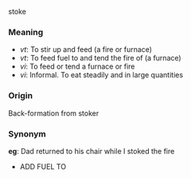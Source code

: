 stoke
### Meaning
+ _vt_: To stir up and feed (a fire or furnace)
+ _vt_: To feed fuel to and tend the fire of (a furnace)
+ _vi_: To feed or tend a furnace or fire
+ _vi_: Informal. To eat steadily and in large quantities

### Origin

Back-formation from stoker

### Synonym

__eg__: Dad returned to his chair while I stoked the fire

+ ADD FUEL TO


